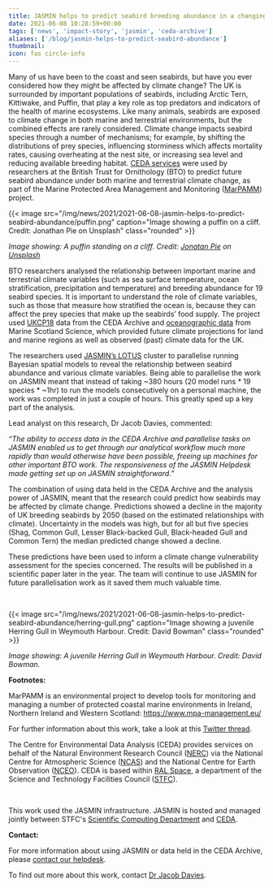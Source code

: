 ```yaml
---
title: JASMIN helps to predict seabird breeding abundance in a changing climate
date: 2021-06-08 10:28:59+00:00
tags: ['news', 'impact-story', 'jasmin', 'ceda-archive']
aliases: ['/blog/jasmin-helps-to-predict-seabird-abundance']
thumbnail: 
icon: fas circle-info
---
```


Many of us have been to the coast and seen seabirds, but have you ever considered how they might be affected by climate change? The UK is surrounded by important populations of seabirds, including Arctic Tern, Kittiwake, and Puffin, that play a key role as top predators and indicators of the health of marine ecosystems. Like many animals, seabirds are exposed to climate change in both marine and terrestrial environments, but the combined effects are rarely considered. Climate change impacts seabird species through a number of mechanisms; for example, by shifting the distributions of prey species, influencing storminess which affects mortality rates, causing overheating at the nest site, or increasing sea level and reducing available breeding habitat. [CEDA services](https://www.ceda.ac.uk/services/) were used by researchers at the British Trust for Ornithology (BTO) to predict future seabird abundance under both marine and terrestrial climate change, as part of the Marine Protected Area Management and Monitoring ([MarPAMM](https://www.mpa-management.eu/)) project.  



{{< image src="/img/news/2021/2021-06-08-jasmin-helps-to-predict-seabird-abundance/puffin.png"  caption="Image showing a puffin on a cliff. Credit: Jonathan Pie on Unsplash" class="rounded" >}}


*Image showing: A puffin standing on a cliff. Credit: [Jonatan Pie](https://unsplash.com/@r3dmax?utm_source=unsplash&utm_medium=referral&utm_content=creditCopyText) on [Unsplash](https://unsplash.com/s/photos/puffin?utm_source=unsplash&utm_medium=referral&utm_content=creditCopyText)*


BTO researchers analysed the relationship between important marine and terrestrial climate variables (such as sea surface temperature, ocean stratification, precipitation and temperature) and breeding abundance for 19 seabird species. It is important to understand the role of climate variables, such as those that measure how stratified the ocean is, because they can affect the prey species that make up the seabirds’ food supply. The project used [UKCP18](https://catalogue.ceda.ac.uk/uuid/c700e47ca45d4c43b213fe879863d589) data from the CEDA Archive and [oceanographic data](http://marine.gov.scot/information/wider-domain-scottish-shelf-model) from Marine Scotland Science, which provided future climate projections for land and marine regions as well as observed (past) climate data for the UK. 


The researchers used [JASMIN’s LOTUS](https://jasmin.ac.uk/about/services/) cluster to parallelise running Bayesian spatial models to reveal the relationship between seabird abundance and various climate variables. Being able to parallelise the work on JASMIN meant that instead of taking ~380 hours (20 model runs \* 19 species \* ~1hr) to run the models consecutively on a personal machine, the work was completed in just a couple of hours. This greatly sped up a key part of the analysis.



Lead analyst on this research, Dr Jacob Davies, commented: 


*“The ability to access data in the CEDA Archive and parallelise tasks on JASMIN enabled us to get through our analytical workflow much more rapidly than would otherwise have been possible, freeing up machines for other important BTO work. The responsiveness of the JASMIN Helpdesk made getting set up on JASMIN straightforward.”*



The combination of using data held in the CEDA Archive and the analysis power of JASMIN, meant that the research could predict how seabirds may be affected by climate change. Predictions showed a decline in the majority of UK breeding seabirds by 2050 (based on the estimated relationships with climate). Uncertainty in the models was high, but for all but five species (Shag, Common Gull, Lesser Black-backed Gull, Black-headed Gull and Common Tern) the median predicted change showed a decline.



These predictions have been used to inform a climate change vulnerability assessment for the species concerned. The results will be published in a scientific paper later in the year. The team will continue to use JASMIN for future parallelisation work as it saved them much valuable time. 


 


{{< image src="/img/news/2021/2021-06-08-jasmin-helps-to-predict-seabird-abundance/herring-gull.png"  caption="Image showing a juvenile Herring Gull in Weymouth Harbour. Credit: David Bowman" class="rounded" >}}  




*Image showing: A juvenile Herring Gull in Weymouth Harbour. Credit: David Bowman.* 


**Footnotes:**


MarPAMM is an environmental project to develop tools for monitoring and managing a number of protected coastal marine environments in Ireland, Northern Ireland and Western Scotland: <https://www.mpa-management.eu/>



For further information about this work, take a look at this [Twitter thread](https://twitter.com/jdavies826/status/1389988288954515457?s=20). 



The Centre for Environmental Data Analysis (CEDA) provides services on behalf of the Natural Environment Research Council ([NERC](https://nerc.ukri.org/)) via the National Centre for Atmospheric Science ([NCAS](https://ncas.ac.uk/en/)) and the National Centre for Earth Observation ([NCEO](https://www.nceo.ac.uk/)). CEDA is based within [RAL Space](http://www.stfc.ac.uk/ralspace/default.aspx), a department of the Science and Technology Facilities Council ([STFC](https://stfc.ukri.org/)).


 


This work used the JASMIN infrastructure. JASMIN is hosted and managed jointly between STFC's [Scientific Computing Department](https://www.scd.stfc.ac.uk/) and [CEDA](https://www.ceda.ac.uk/). 



**Contact:**


For more information about using JASMIN or data held in the CEDA Archive, please [contact our helpdesk](https://www.ceda.ac.uk/contact/).



To find out more about this work, contact [Dr Jacob Davies](mailto:jacob.davies@bto.org). 



